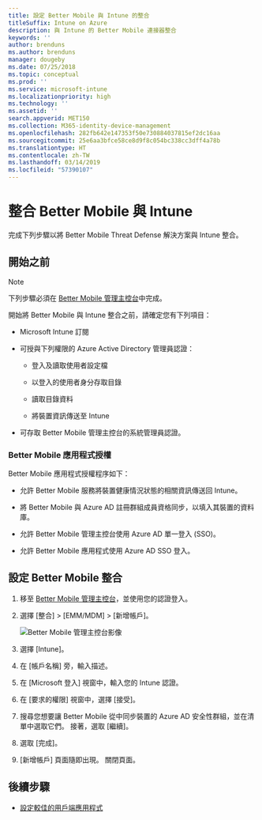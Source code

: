 ```yaml
---
title: 設定 Better Mobile 與 Intune 的整合
titleSuffix: Intune on Azure
description: 與 Intune 的 Better Mobile 連接器整合
keywords: ''
author: brenduns
ms.author: brenduns
manager: dougeby
ms.date: 07/25/2018
ms.topic: conceptual
ms.prod: ''
ms.service: microsoft-intune
ms.localizationpriority: high
ms.technology: ''
ms.assetid: ''
search.appverid: MET150
ms.collection: M365-identity-device-management
ms.openlocfilehash: 282fb642e147353f50e730884037815ef2dc16aa
ms.sourcegitcommit: 25e6aa3bfce58ce8d9f8c054bc338cc3dff4a78b
ms.translationtype: HT
ms.contentlocale: zh-TW
ms.lasthandoff: 03/14/2019
ms.locfileid: "57390107"
---
```

# <a name="integrate-better-mobile-with-intune"></a>整合 Better Mobile 與 Intune

完成下列步驟以將 Better Mobile Threat Defense 解決方案與 Intune 整合。

## <a name="before-you-begin"></a>開始之前

> [!NOTE]
> 下列步驟必須在 [Better Mobile 管理主控台](https://aad.bmobi.net)中完成。

開始將 Better Mobile 與 Intune 整合之前，請確定您有下列項目：

-   Microsoft Intune 訂閱

-   可授與下列權限的 Azure Active Directory 管理員認證：

    -   登入及讀取使用者設定檔

    -   以登入的使用者身分存取目錄

    -   讀取目錄資料

    -   將裝置資訊傳送至 Intune

-   可存取 Better Mobile 管理主控台的系統管理員認證。

### <a name="better-mobile-app-authorization"></a>Better Mobile 應用程式授權

Better Mobile 應用程式授權程序如下：

-   允許 Better Mobile 服務將裝置健康情況狀態的相關資訊傳送回 Intune。

-   將 Better Mobile 與 Azure AD 註冊群組成員資格同步，以填入其裝置的資料庫。

-   允許 Better Mobile 管理主控台使用 Azure AD 單一登入 (SSO)。

-   允許 Better Mobile 應用程式使用 Azure AD SSO 登入。

## <a name="to-set-up-better-mobile-integration"></a>設定 Better Mobile 整合

1. 移至 [Better Mobile 管理主控台](https://aad.bmobi.net)，並使用您的認證登入。
2. 選擇 [整合] > [EMM/MDM] > [新增帳戶]。

     ![Better Mobile 管理主控台影像](media/better_mobile_console.png)
 
3. 選擇 [Intune]。
4. 在 [帳戶名稱] 旁，輸入描述。 
5. 在 [Microsoft 登入] 視窗中，輸入您的 Intune 認證。
6. 在 [要求的權限] 視窗中，選擇 [接受]。
7. 搜尋您想要讓 Better Mobile 從中同步裝置的 Azure AD 安全性群組，並在清單中選取它們。 接著，選取 [繼續]。
8. 選取 [完成]。
9. [新增帳戶] 頁面隨即出現。 關閉頁面。 

## <a name="next-steps"></a>後續步驟

-   [設定較佳的用戶端應用程式](mtd-apps-ios-app-configuration-policy-add-assign.md)
